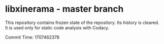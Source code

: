 # libxinerama - master branch

This repository contains frozen state of the repository.
Its history is cleared. It is used only for static code
analysis with Codacy.

Commit Time: 1707462378